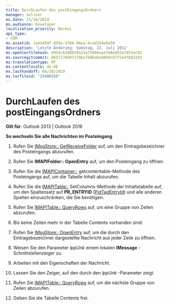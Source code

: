 ```yaml
---
title: DurchLaufen des postEingangsOrdners
manager: soliver
ms.date: 11/16/2014
ms.audience: Developer
localization_priority: Normal
api_type:
- COM
ms.assetid: 2ad1459f-d59a-4784-94ea-4cad194e6e50
description: 'Letzte Änderung: Samstag, 23. Juli 2011'
ms.openlocfilehash: e954cb2d8029a31e7f69daaa7e8ed55a7953ac02
ms.sourcegitcommit: 8657170d071f9bcf680aba50b9c07f2a4fb82283
ms.translationtype: MT
ms.contentlocale: de-DE
ms.lasthandoff: 04/28/2019
ms.locfileid: "33406556"
---
```

# <a name="traversing-the-inbox-folder"></a>DurchLaufen des postEingangsOrdners

  
  
**Gilt für**: Outlook 2013 | Outlook 2016 
  
 **So wechseln Sie alle Nachrichten im Posteingang**
  
1. Rufen Sie [IMsgStore:: GetReceiveFolder](imsgstore-getreceivefolder.md) auf, um den Eintragsbezeichner des Posteingangs abzurufen. 
    
2. Rufen Sie **IMAPIFolder:: OpenEntry** auf, um den Posteingang zu öffnen. 
    
3. Rufen Sie die [IMAPIContainer::](imapicontainer-getcontentstable.md) getcontentable-Methode des Posteingangs auf, um die Tabelle Inhalt abzurufen. 
    
4. Rufen Sie die [IMAPITable::](imapitable-setcolumns.md) SetColumns-Methode der Inhaltstabelle auf, um den Spaltensatz auf **PR_ENTRYID** ([PidTagEntryId](pidtagentryid-canonical-property.md)) und alle anderen Spalten einzuschränken, die Sie benötigen. 
    
5. Rufen Sie [IMAPITable:: QueryRows](imapitable-queryrows.md) auf, um eine Gruppe von Zeilen abzurufen. 
    
6. Bis keine Zeilen mehr in der Tabelle Contents vorhanden sind:
    
1. Rufen Sie [IMsgStore:: OpenEntry](imsgstore-openentry.md) auf, um die durch den Eintragsbezeichner dargestellte Nachricht aus jeder Zeile zu öffnen. 
    
2. Weisen Sie den Parameter _lppUnk_ einem lokalen **IMessage** -Schnittstellenzeiger zu. 
    
3. Arbeiten mit den Eigenschaften der Nachricht.
    
4. Lassen Sie den Zeiger, auf den durch den _lppUnk_ -Parameter zeigt. 
    
5. Rufen Sie [IMAPITable:: QueryRows](imapitable-queryrows.md) auf, um die nächste Gruppe von Zeilen abzurufen. 
    
7. Geben Sie die Tabelle Contents frei.
    

